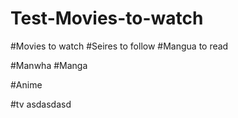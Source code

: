 # Test-Movies-to-watch

#Movies to watch
#Seires to follow
#Mangua to read


#Manwha
#Manga


#Anime

#tv
asdasdasd
